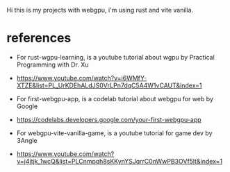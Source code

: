 Hi this is my projects with webgpu, i'm using rust and vite vanilla.


# references
- For rust-wgpu-learning, is a youtube tutorial about wgpu by Practical Programming with Dr. Xu
- https://www.youtube.com/watch?v=i6WMfY-XTZE&list=PL_UrKDEhALdJS0VrLPn7dqC5A4W1vCAUT&index=1

- For first-webgpu-app, is a codelab tutorial about webgpu for web by Google
- https://codelabs.developers.google.com/your-first-webgpu-app

- For webgpu-vite-vanilla-game, is a youtube tutorial for game dev by 3Angle
- https://www.youtube.com/watch?v=j4jtjk_1wcQ&list=PLCnmpqh8sKKynYSJqrrC0nWwPB3OVf5lt&index=1
